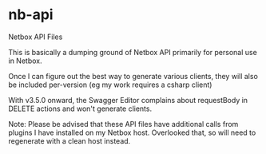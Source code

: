 # nb-api
Netbox API Files

This is basically a dumping ground of Netbox API primarily for personal use in Netbox.

Once I can figure out the best way to generate various clients, they will also be included per-version (eg my work requires a csharp client)

With v3.5.0 onward, the Swagger Editor complains about requestBody in DELETE actions and won't generate clients.

Note: Please be advised that these API files have additional calls from plugins I have installed on my Netbox host. Overlooked that, so will need to regenerate with a clean host instead.
